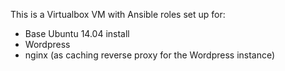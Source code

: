 This is a Virtualbox VM with Ansible roles set up for:

* Base Ubuntu 14.04 install
* Wordpress
* nginx (as caching reverse proxy for the Wordpress instance)

